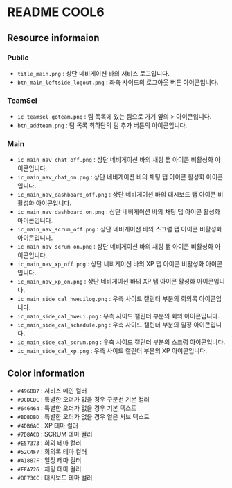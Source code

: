 # README COOL6

## Resource informaion

### Public
- `title_main.png` : 상단 네비게이션 바의 서비스 로고입니다.
- `btn_main_leftside_logout.png` : 좌측 사이드의 로그아웃 버튼 아이콘입니다.

### TeamSel
- `ic_teamsel_goteam.png` : 팀 목록에 있는 팀으로 가기 옆의 > 아이콘입니다.
- `btn_addteam.png` : 팀 목록 최하단의 팀 추가 버튼의 아이콘입니다.

### Main
- `ic_main_nav_chat_off.png` : 상단 네비게이션 바의 채팅 탭 아이콘 비활성화 아이콘입니다.
- `ic_main_nav_chat_on.png` : 상단 네비게이션 바의 채팅 탭 아이콘 활성화 아이콘입니다.
- `ic_main_nav_dashboard_off.png` : 상단 네비게이션 바의 대시보드 탭 아이콘 비활성화 아이콘입니다.
- `ic_main_nav_dashboard_on.png` : 상단 네비게이션 바의 채팅 탭 아이콘 활성화 아이콘입니다.
- `ic_main_nav_scrum_off.png` : 상단 네비게이션 바의 스크럼 탭 아이콘 비활성화 아이콘입니다.
- `ic_main_nav_scrum_on.png` : 상단 네비게이션 바의 채팅 탭 아이콘 비활성화 아이콘입니다.
- `ic_main_nav_xp_off.png` : 상단 네비게이션 바의 XP 탭 아이콘 비활성화 아이콘입니다.
- `ic_main_nav_xp_on.png` : 상단 네비게이션 바의 XP 탭 아이콘 활성화 아이콘입니다.
- `ic_main_side_cal_hweuilog.png` : 우측 사이드 캘린더 부분의 회의록 아이콘입니다.
- `ic_main_side_cal_hweui.png` : 우측 사이드 캘린더 부분의 회의 아이콘입니다.
- `ic_main_side_cal_schedule.png` : 우측 사이드 캘린더 부분의 일정 아이콘입니다.
- `ic_main_side_cal_scrum.png` : 우측 사이드 캘린더 부분의 스크럼 아이콘입니다.
- `ic_main_side_cal_xp.png` : 우측 사이드 캘린더 부분의 XP 아이콘입니다.

## Color information

- `#496BB7` : 서비스 메인 컬러
- `#DCDCDC` : 특별한 오더가 없을 경우 구분선 기본 컬러
- `#646464` : 특별한 오더가 없을 경우 기본 텍스트
- `#BDBDBD` : 특별한 오더가 없을 경우 옅은 서브 텍스트
- `#4DB6AC` : XP 테마 컬러
- `#7D8ACD` : SCRUM 테마 컬러
- `#E57373` : 회의 테마 컬러
- `#52C4F7` : 회의록 테마 컬러
- `#A1887F` : 일정 테마 컬러
- `#FFA726` : 채팅 테마 컬러
- `#BF73CC` : 대시보드 테마 컬러

